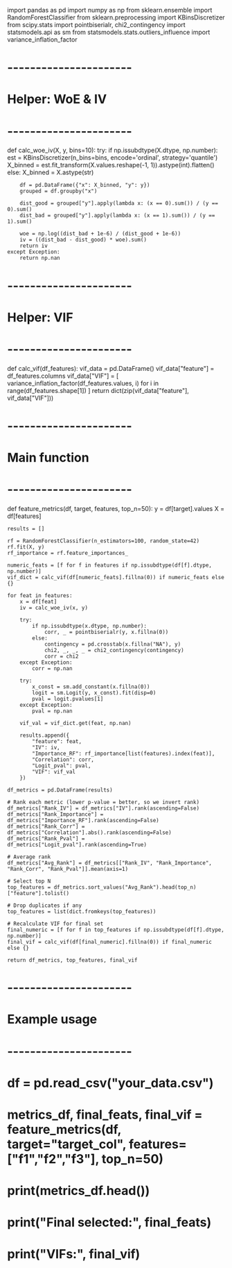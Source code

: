 
import pandas as pd
import numpy as np
from sklearn.ensemble import RandomForestClassifier
from sklearn.preprocessing import KBinsDiscretizer
from scipy.stats import pointbiserialr, chi2_contingency
import statsmodels.api as sm
from statsmodels.stats.outliers_influence import variance_inflation_factor

# ----------------------
# Helper: WoE & IV
# ----------------------
def calc_woe_iv(X, y, bins=10):
    try:
        if np.issubdtype(X.dtype, np.number):
            est = KBinsDiscretizer(n_bins=bins, encode='ordinal', strategy='quantile')
            X_binned = est.fit_transform(X.values.reshape(-1, 1)).astype(int).flatten()
        else:
            X_binned = X.astype(str)

        df = pd.DataFrame({"x": X_binned, "y": y})
        grouped = df.groupby("x")

        dist_good = grouped["y"].apply(lambda x: (x == 0).sum()) / (y == 0).sum()
        dist_bad = grouped["y"].apply(lambda x: (x == 1).sum()) / (y == 1).sum()

        woe = np.log((dist_bad + 1e-6) / (dist_good + 1e-6))
        iv = ((dist_bad - dist_good) * woe).sum()
        return iv
    except Exception:
        return np.nan

# ----------------------
# Helper: VIF
# ----------------------
def calc_vif(df_features):
    vif_data = pd.DataFrame()
    vif_data["feature"] = df_features.columns
    vif_data["VIF"] = [
        variance_inflation_factor(df_features.values, i)
        for i in range(df_features.shape[1])
    ]
    return dict(zip(vif_data["feature"], vif_data["VIF"]))

# ----------------------
# Main function
# ----------------------
def feature_metrics(df, target, features, top_n=50):
    y = df[target].values
    X = df[features]

    results = []

    rf = RandomForestClassifier(n_estimators=100, random_state=42)
    rf.fit(X, y)
    rf_importance = rf.feature_importances_

    numeric_feats = [f for f in features if np.issubdtype(df[f].dtype, np.number)]
    vif_dict = calc_vif(df[numeric_feats].fillna(0)) if numeric_feats else {}

    for feat in features:
        x = df[feat]
        iv = calc_woe_iv(x, y)

        try:
            if np.issubdtype(x.dtype, np.number):
                corr, _ = pointbiserialr(y, x.fillna(0))
            else:
                contingency = pd.crosstab(x.fillna("NA"), y)
                chi2, _, _, _ = chi2_contingency(contingency)
                corr = chi2
        except Exception:
            corr = np.nan

        try:
            x_const = sm.add_constant(x.fillna(0))
            logit = sm.Logit(y, x_const).fit(disp=0)
            pval = logit.pvalues[1]
        except Exception:
            pval = np.nan

        vif_val = vif_dict.get(feat, np.nan)

        results.append({
            "feature": feat,
            "IV": iv,
            "Importance_RF": rf_importance[list(features).index(feat)],
            "Correlation": corr,
            "Logit_pval": pval,
            "VIF": vif_val
        })

    df_metrics = pd.DataFrame(results)

    # Rank each metric (lower p-value = better, so we invert rank)
    df_metrics["Rank_IV"] = df_metrics["IV"].rank(ascending=False)
    df_metrics["Rank_Importance"] = df_metrics["Importance_RF"].rank(ascending=False)
    df_metrics["Rank_Corr"] = df_metrics["Correlation"].abs().rank(ascending=False)
    df_metrics["Rank_Pval"] = df_metrics["Logit_pval"].rank(ascending=True)

    # Average rank
    df_metrics["Avg_Rank"] = df_metrics[["Rank_IV", "Rank_Importance", "Rank_Corr", "Rank_Pval"]].mean(axis=1)

    # Select top N
    top_features = df_metrics.sort_values("Avg_Rank").head(top_n)["feature"].tolist()

    # Drop duplicates if any
    top_features = list(dict.fromkeys(top_features))

    # Recalculate VIF for final set
    final_numeric = [f for f in top_features if np.issubdtype(df[f].dtype, np.number)]
    final_vif = calc_vif(df[final_numeric].fillna(0)) if final_numeric else {}

    return df_metrics, top_features, final_vif

# ----------------------
# Example usage
# ----------------------
# df = pd.read_csv("your_data.csv")
# metrics_df, final_feats, final_vif = feature_metrics(df, target="target_col", features=["f1","f2","f3"], top_n=50)
# print(metrics_df.head())
# print("Final selected:", final_feats)
# print("VIFs:", final_vif)

